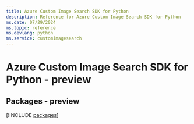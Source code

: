 ```yaml
---
title: Azure Custom Image Search SDK for Python
description: Reference for Azure Custom Image Search SDK for Python
ms.date: 07/29/2024
ms.topic: reference
ms.devlang: python
ms.service: customimagesearch
---
```

# Azure Custom Image Search SDK for Python - preview
## Packages - preview
[!INCLUDE [packages](custom-image-search-index.md)]